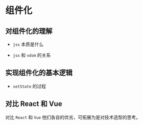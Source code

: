 # 组件化

## 对组件化的理解

  - `jsx` 本质是什么

  - `jsx` 和 `vdom` 的关系

## 实现组件化的基本逻辑

  - `setState` 的过程

## 对比 React 和 Vue

对比 `React` 和 `Vue` 他们各自的优劣，可拓展为是对技术选型的思考。
